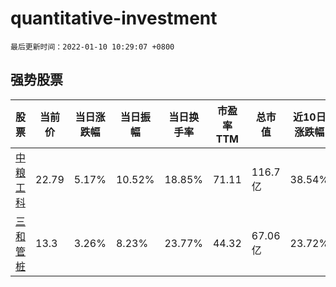 # quantitative-investment

`最后更新时间：2022-01-10 10:29:07 +0800`

## 强势股票

|股票|当前价|当日涨跌幅|当日振幅|当日换手率|市盈率TTM|总市值|近10日涨跌幅|
|----|----|----|----|----|----|----|----|
|[中粮工科](https://xueqiu.com/S/SZ301058)|22.79|5.17%|10.52%|18.85%|71.11|116.7亿|38.54%|
|[三和管桩](https://xueqiu.com/S/SZ003037)|13.3|3.26%|8.23%|23.77%|44.32|67.06亿|23.72%|
